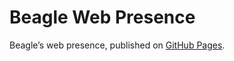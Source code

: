 # Beagle Web Presence

Beagle’s web presence, published on [GitHub Pages](https://jGleitz.github.io/Beagle/branches/web-travis-improve).